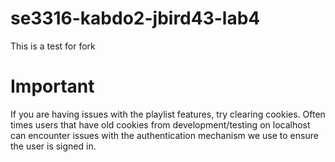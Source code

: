 # se3316-kabdo2-jbird43-lab4

This is a test for fork


# Important

If you are having issues with the playlist features, try clearing cookies. Often times users that have old cookies from development/testing on localhost can encounter issues with the authentication mechanism we use to ensure the user is signed in.